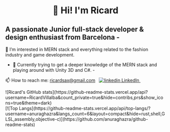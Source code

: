 <h1 align="center" ;>👋 Hi! I'm Ricard</h1>

## A passionate Junior full-stack developer & design enthusiast from Barcelona -
👀 I’m interested in MERN stack and everything related to the fashion industry
and game development. 
- 🌱 Currently trying to get a deeper knowledge of the MERN stack and playing around with Unity 3D and C#. -
<p>
  📫 How to reach me:
  <a href=" ricardsax@gmail.com" rel="nofollow noreferrer">
    ricardsax@gmail.com</a
  >
  &nbsp;
  <a href="https://www.linkedin.com/[removed]" rel="nofollow noreferrer">
    <img src="https://i.stack.imgur.com/gVE0j.png" alt="linkedin" /> LinkedIn
  </a>
  &nbsp;
</p>
 ![Ricard's GitHub stats](https://github-readme-stats.vercel.app/api?username=RicardVillalba&count_private=true&hide=contribs,prs&show_icons=true&theme=dark)<br />
[![Top Langs](https://github-readme-stats.vercel.app/api/top-langs/?username=anuraghazra&langs_count=6&layout=compact&hide=rust,shell,GLSL,assembly,objective-c)](https://github.com/anuraghazra/github-readme-stats)



